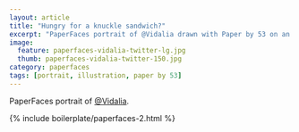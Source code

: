 ```yaml
---
layout: article
title: "Hungry for a knuckle sandwich?"
excerpt: "PaperFaces portrait of @Vidalia drawn with Paper by 53 on an iPad."
image: 
  feature: paperfaces-vidalia-twitter-lg.jpg
  thumb: paperfaces-vidalia-twitter-150.jpg
category: paperfaces
tags: [portrait, illustration, paper by 53]
---
```


PaperFaces portrait of [@Vidalia](http://twitter.com/Vidalia).

{% include boilerplate/paperfaces-2.html %}